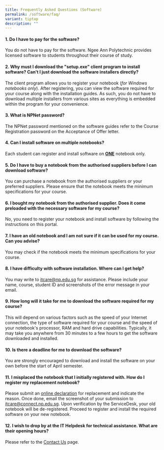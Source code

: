 ```yaml
---
title: Frequently Asked Questions (Software)
permalink: /software/faq/
variant: tiptap
description: ""
---
```

<h4>1. Do I have to pay for the software?</h4>
<p>You do not have to pay for the software. Ngee Ann Polytechnic provides
licensed software to students throughout their course of study.</p>
<p></p>
<h4>2. Why must I download the "setup.exe" client program to install software? Can't I just download the software installers directly?</h4>
<p>The client program allows you to register your notebook (<em>for Windows notebooks only</em>).
After registering, you can view the software required for your course along
with the installation guides. As such, you do not have to download multiple
installers from various sites as everything is embedded within the program
for your convenience.</p>
<p></p>
<h4>3. What is NPNet password?</h4>
<p>The NPNet password mentioned on the software guides refer to the Course
Registration password on the Acceptance of Offer letter.</p>
<p></p>
<h4>4. Can I install software on multiple notebooks?</h4>
<p>Each student can register and install software on <strong><u>ONE</u></strong> notebook
only.</p>
<p></p>
<h4>5. Do I have to buy a notebook from the authorised suppliers before I can download software?</h4>
<p>You can purchase a notebook from the authorised suppliers or your preferred
suppliers. Please ensure that the notebook meets the minimum ​​​specifications
for your course.</p>
<p></p>
<h4>6. I bought my notebook from the authorised supplier. Does it come preloaded with the necessary software for my course?</h4>
<p>No, you need to register your notebook and install software by following
the instructions on this portal.</p>
<p></p>
<h4>7. I have an old notebook and I am not sure if it can be used for my course. Can you advise?</h4>
<p>You may check if the notebook meets the minimum specifications for your
course.</p>
<p></p>
<h4>8. I have difficulty with software installation. Where can I get help?</h4>
<p>You may write to <a href="mailto:itcare@np.edu.sg" rel="noopener noreferrer nofollow" target="_blank">itcare@np.edu.sg</a> for assistance. Please
include your name, course, student ID and screenshots of the error message
in your email.</p>
<p></p>
<h4>9. How long will it take for me to download the software required for my course?</h4>
<p>This will depend on various factors such as the speed of your Internet
connection, the type of software required for your course and the speed
of your notebook's processor, RAM and hard drive capabilities. Typically,
it may take you anywhere from 30 minutes to a few hours to get the software
downloaded and installed.</p>
<p></p>
<h4>10. Is there a deadline for me to download the software?</h4>
<p>You are strongly encouraged to download and install the software on your
own before the start of April semester.</p>
<p></p>
<h4>11. I misplaced the notebook that I initially registered with. How do I register my replacement notebook?</h4>
<p>Please submit an <a href="https://portal.np.edu.sg/Lists/notebook/AllItems.aspx" rel="noopener noreferrer nofollow" target="_blank">online declaration</a> for
replacement and indicate the reason. Once done, email the screenshot of
your submission to <a href="mailto:itcare@connect.np.edu.sg" rel="noopener noreferrer nofollow" target="_blank">itcare@connect.np.edu.sg</a>. Upon
verification by the ServiceDesk, your old notebook will be de-registered.
Proceed to register and install the required software on your new notebook.</p>
<p></p>
<h4>12. I wish to drop by at the IT Helpdesk for technical assistance. What are their opening hours?</h4>
<p>Please refer to the <a href="/contact-us" rel="noopener noreferrer nofollow" target="_blank">Contact Us</a> page.</p>
<p></p>
